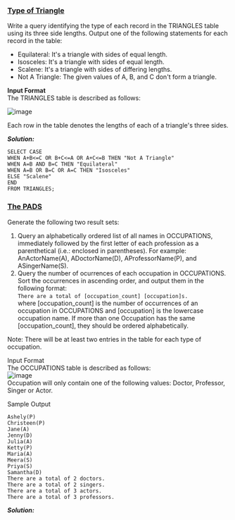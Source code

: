 ### [Type of Triangle](https://www.hackerrank.com/challenges/what-type-of-triangle/problem)
Write a query identifying the type of each record in the TRIANGLES table using its three side lengths. Output one of the following statements for each record in the table:

- Equilateral: It's a triangle with  sides of equal length.                 
- Isosceles: It's a triangle with  sides of equal length.                         
- Scalene: It's a triangle with  sides of differing lengths.                             
- Not A Triangle: The given values of A, B, and C don't form a triangle.                       

**Input Format**                   
The TRIANGLES table is described as follows:

![image](https://user-images.githubusercontent.com/104347305/235743862-961af14c-479f-4ebd-9bd8-aabdfd26d812.png)


Each row in the table denotes the lengths of each of a triangle's three sides.

***Solution:***
```MySQL
SELECT CASE
WHEN A+B<=C OR B+C<=A OR A+C<=B THEN "Not A Triangle"
WHEN A=B AND B=C THEN "Equilateral"
WHEN A=B OR B=C OR A=C THEN "Isosceles"
ELSE "Scalene"
END
FROM TRIANGLES;
```

### [The PADS](https://www.hackerrank.com/challenges/the-pads/problem)
Generate the following two result sets:
1. Query an alphabetically ordered list of all names in OCCUPATIONS, immediately followed by the first letter of each profession as a parenthetical (i.e.: enclosed in parentheses). For example: AnActorName(A), ADoctorName(D), AProfessorName(P), and ASingerName(S).
2. Query the number of ocurrences of each occupation in OCCUPATIONS. Sort the occurrences in ascending order, and output them in the following format:              
``` There are a total of [occupation_count] [occupation]s. ```                                          
where [occupation_count] is the number of occurrences of an occupation in OCCUPATIONS and [occupation] is the lowercase occupation name. If more than one Occupation has the same [occupation_count], they should be ordered alphabetically.

Note: There will be at least two entries in the table for each type of occupation.

Input Format                                    
The OCCUPATIONS table is described as follows:                                                                
![image](https://user-images.githubusercontent.com/104347305/235817923-ad6a87b3-d70c-4194-8beb-8ffb6bffd7b9.png)                                            
Occupation will only contain one of the following values: Doctor, Professor, Singer or Actor. 

Sample Output
```
Ashely(P)
Christeen(P)
Jane(A)
Jenny(D)
Julia(A)
Ketty(P)
Maria(A)
Meera(S)
Priya(S)
Samantha(D)
There are a total of 2 doctors.
There are a total of 2 singers.
There are a total of 3 actors.
There are a total of 3 professors.
```

***Solution:***
```MySQL
```

